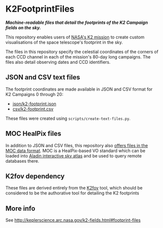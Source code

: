 # K2FootprintFiles

***Machine-readable files that detail the footprints of the K2 Campaign fields on the sky.***

This repository enables users of 
[NASA's K2 mission](http://keplerscience.arc.nasa.gov)
to create custom visualisations of the space telescope's footprint in the sky.

The files in this repository specify the celestial coordinates
of the corners of each CCD channel
in each of the mission's 80-day long campaigns. 
The files also detail observing dates and CCD identifiers.

## JSON and CSV text files

The footprint coordinates are made available in JSON and CSV format
for K2 Campaigns 0 through 20:
 * [json/k2-footprint.json](https://github.com/KeplerGO/K2FootprintFiles/raw/master/json/k2-footprint.json)
 * [csv/k2-footprint.csv](https://github.com/KeplerGO/K2FootprintFiles/raw/master/csv/k2-footprint.csv)

These files were created using `scripts/create-text-files.py`.

## MOC HealPix files

In addition to JSON and CSV files,
this repository also [offers files in the MOC data format](https://github.com/KeplerGO/K2FootprintFiles/tree/master/moc-files).
MOC is a HealPix-based VO standard which can be loaded into [Aladin interactive sky atlas](http://aladin.u-strasbg.fr)
and be used to query remote databases there.

## K2fov dependency

These files are derived entirely from the
[K2fov](https://github.com/KeplerGO/K2fov) tool,
which should be considered to be the authorative tool
for detailing the K2 footprints

## More info

See http://keplerscience.arc.nasa.gov/k2-fields.html#footprint-files
